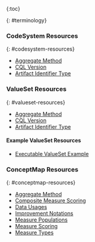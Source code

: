 {:toc}

{: #terminology}

### CodeSystem Resources
{: #codesystem-resources}

-  [Aggregate Method](https://terminology.hl7.org/CodeSystem-measure-aggregate-method.html)
-  [CQL Version](CodeSystem-cql-version.html)
-  [Artifact Identifier Type](https://terminology.hl7.org/CodeSystem-artifact-identifier-type.html)


### ValueSet Resources
{: #valueset-resources}

-  [Aggregate Method](https://terminology.hl7.org/ValueSet-measure-aggregate-method.html)
-  [CQL Version](ValueSet-cql-version.html)
-  [Artifact Identifier Type](https://terminology.hl7.org/ValueSet-artifact-identifier-type.html)

#### Example ValueSet Resources

- [Executable ValueSet Example](ValueSet-executable-example.html)

### ConceptMap Resources
{: #conceptmap-resources}

-  [Aggregate Method](ConceptMap-aggregate-method.html)
-  [Composite Measure Scoring](ConceptMap-composite-measure-scoring.html)
-  [Data Usages](ConceptMap-data-usages.html)
-  [Improvement Notations](ConceptMap-improvement-notations.html)
-  [Measure Populations](ConceptMap-measure-populations.html)
-  [Measure Scoring](ConceptMap-measure-scoring.html)
-  [Measure Types](ConceptMap-measure-types.html)
